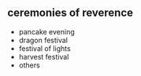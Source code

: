 ## ceremonies of reverence

- pancake evening
- dragon festival
- festival of lights
- harvest festival
- others